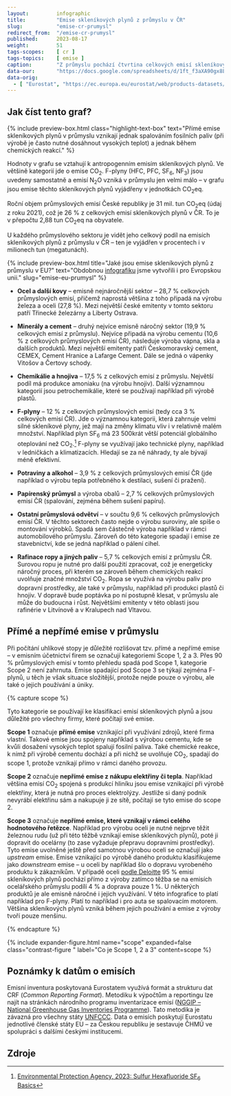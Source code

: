 ```yaml
---
layout:         infographic
title:          "Emise skleníkových plynů z průmyslu v ČR"
slug:           "emise-cr-prumysl"
redirect_from:  "/emise-cr-prumysl"
published:      2023-08-17
weight:         51
tags-scopes:    [ cr ]
tags-topics:    [ emise ]
caption:        "Z průmyslu pochází čtvrtina celkových emisí skleníkových plynů v České republice. Průmysl je tak po výrobě elektřiny a tepla druhým největším producentem těchto emisí."
data-our:       "https://docs.google.com/spreadsheets/d/1ft_f3aXA90gx8LDExcba1QKSpyAl3TSlDsZHaroOis8/edit#gid=0"
data-orig:
  - [ "Eurostat", "https://ec.europa.eu/eurostat/web/products-datasets/-/ENV_AIR_GGE" ]
---
```


## Jak číst tento graf?

{% include preview-box.html
    class="highlight-text-box"
    text="Přímé emise skleníkových plynů v průmyslu vznikají jednak spalováním fosilních paliv (při výrobě je často nutné dosáhnout vysokých teplot) a jednak během chemických reakcí."
%}

Hodnoty v grafu se vztahují k <glossary id="antropogennisklenikoveplyny">antropogenním emisím</glossary> skleníkových plynů. Ve většině kategorií jde o emise CO<sub>2</sub>. F-plyny (HFC, PFC, SF<sub>6</sub>, NF<sub>3</sub>) jsou uvedeny samostatně a emisí N<sub>2</sub>O vzniká v průmyslu jen velmi málo – v grafu jsou emise těchto skleníkových plynů vyjádřeny v jednotkách <glossary id="co2eq">CO<sub>2</sub>eq</glossary>.

Roční objem průmyslových emisí České republiky je 31 mil. tun CO<sub>2</sub>eq (údaj z roku 2021), což je 26 % z celkových emisí skleníkových plynů v ČR. To je v přepočtu 2,88 tun CO<sub>2</sub>eq na obyvatele.

U každého průmyslového sektoru je vidět jeho celkový podíl na emisích skleníkových plynů z průmyslu v ČR – ten je vyjádřen v procentech i v milionech tun (megatunách).

{% include preview-box.html
    title="Jaké jsou emise skleníkových plynů z průmyslu v EU?"
    text="Obdobnou [infografiku](/infografiky/emise-eu-prumysl) jsme vytvořili i pro Evropskou unii."
    slug="emise-eu-prumysl"
%}

* **Ocel a další kovy** –  emisně nejnáročnější sektor – 28,7 % celkových průmyslových emisí, přičemž naprostá většina z toho připadá na výrobu železa a oceli (27,8 %). Mezi největší české emitenty v tomto sektoru patří Třinecké železárny a Liberty Ostrava.

* **Minerály a cement** – druhý nejvíce emisně náročný sektor (19,9 % celkových emisí z průmyslu). Nejvíce připadá na výrobu cementu (10,6 % z celkových průmyslových emisí ČR), následuje výroba vápna, skla a dalších produktů. Mezi největší emitenty patři Českomoravský cement, CEMEX, Cement Hranice a Lafarge Cement. Dále se jedná o vápenky Vitošov a Čertovy schody.

* **Chemikálie a hnojiva** – 17,5 % z celkových emisí z průmyslu. Největší podíl má produkce amoniaku (na výrobu hnojiv). Další významnou kategorií jsou petrochemikálie, které se používají například při výrobě plastů.

* **F-plyny** – 12 % z celkových průmyslových emisí (tedy cca 3 % celkových emisí ČR). Jde o významnou kategorii, která zahrnuje velmi silné skleníkové plyny, jež mají na změny klimatu vliv i v relativně malém množství. Například plyn SF<sub>6</sub> má 23 500krát větší potenciál globálního oteplování než CO<sub>2</sub>.[^gwp] F-plyny se využívají jako technické plyny, například v ledničkách a klimatizacích. Hledají se za ně náhrady, ty ale bývají méně efektivní.

* **Potraviny a alkohol** – 3,9 % z celkových průmyslových emisí ČR (jde například o výrobu tepla potřebného k destilaci, sušení či pražení).

* **Papírenský průmysl** a výroba obalů – 2,7 % celkových průmyslových emisí ČR (spalování, zejména během sušení papíru).

* **Ostatní průmyslová odvětví** – v součtu 9,6 % celkových průmyslových emisí ČR. V těchto sektorech často nejde o výrobu suroviny, ale spíše o montování výrobků. Spadá sem částečně výroba například v rámci automobilového průmyslu. Zároveň do této kategorie spadají i emise ze stavebnictví, kde se jedná například o pálení cihel.

* **Rafinace ropy a jiných paliv** – 5,7 % celkových emisí z průmyslu ČR. Surovou ropu je nutné pro další použití zpracovat, což je energeticky náročný proces, při kterém se zároveň během chemických reakcí uvolňuje značné množství CO<sub>2</sub>. Ropa se využívá na výrobu paliv pro dopravní prostředky, ale také v průmyslu, například při produkci plastů či hnojiv. V dopravě bude poptávka po ní postupně klesat, v průmyslu ale může do budoucna i růst. Největšími emitenty v této oblasti jsou rafinérie v Litvínově a v Kralupech nad Vltavou.

## Přímé a nepřímé emise v průmyslu

Při počítání uhlíkové stopy je důležité rozlišovat tzv. přímé a nepřímé emise – v emisním účetnictví firem se označují kategoriemi Scope 1, 2 a 3. Přes 90 % průmyslových emisí v tomto přehledu spadá pod Scope 1, kategorie Scope 2 není zahrnuta. Emise spadající pod Scope 3 se týkají zejména F-plynů, u těch je však situace složitější, protože nejde pouze o výrobu, ale také o jejich používání a úniky.

{% capture scope %}

Tyto kategorie se používají ke klasifikaci emisí skleníkových plynů a jsou důležité pro všechny firmy, které počítají své emise.

**Scope 1** označuje **přímé emise** vznikající při využívání zdrojů, které firma vlastní. Takové emise jsou spojeny například s výrobou cementu, kde se kvůli dosažení vysokých teplot spalují fosilní paliva. Také chemické reakce, k nimž při výrobě cementu dochází a při nichž se uvolňuje CO<sub>2</sub>, spadají do scope 1, protože vznikají přímo v rámci daného provozu.

**Scope 2** označuje **nepřímé emise z nákupu elektřiny či tepla**. Například většina emisí CO<sub>2</sub> spojená s produkcí hliníku jsou emise vznikající při výrobě elektřiny, která je nutná pro proces elektrolýzy. Jestliže si daný podnik nevyrábí elektřinu sám a nakupuje ji ze sítě, počítají se tyto emise do scope 2.

**Scope 3** označuje **nepřímé emise, které vznikají v rámci celého hodnotového řetězce**. Například pro výrobu oceli je nutné nejprve těžit železnou rudu (už při této těžbě vznikají emise skleníkových plynů), poté ji dopravit do ocelárny (to zase vyžaduje přepravu dopravními prostředky). Tyto emise uvolněné ještě před samotnou výrobou oceli se označují jako *upstream* emise. Emise vznikající po výrobě daného produktu klasifikujeme jako *downstream* emise – u oceli by například šlo o dopravu vyrobeného produktu k zákazníkům. V případě oceli [podle Deloitte](https://www2.deloitte.com/nl/nl/pages/sustainability/articles/decarbonizing-the-steel-value-chain.html) 95 % emisí skleníkových plynů pochází přímo z výroby zatímco těžba se na emisích ocelářského průmyslu podílí 4 % a doprava pouze 1 %. U některých produktů je ale emisně náročné i jejich využívání. V této infografice to platí například pro F-plyny. Platí to například i pro auta se spalovacím motorem. Většina skleníkových plynů vzniká během jejich používání a emise z výroby tvoří pouze menšinu.

{% endcapture %}

{% include expander-figure.html
    name="scope"
    expanded=false
    class="contrast-figure "
    label="Co je Scope 1, 2 a 3"
    content=scope
%}

## Poznámky k datům o emisích

Emisní inventura poskytovaná Eurostatem využívá formát a strukturu dat CRF (_Common Reporting Format_). Metodiku k výpočtům a reportingu lze najít na stránkách národního programu inventarizace emisí ([NGGIP – National Greenhouse Gas Inventories Programme](https://www.ipcc-nggip.iges.or.jp/)). Tato metodika je závazná pro všechny státy [UNFCCC](https://cs.wikipedia.org/wiki/R%C3%A1mcov%C3%A1_%C3%BAmluva_OSN_o_zm%C4%9Bn%C4%9B_klimatu). Data o emisích poskytují Eurostatu jednotlivé členské státy EU – za Českou republiku je sestavuje ČHMÚ ve spolupráci s dalšími českými institucemi.

## Zdroje

[^gwp]: [Environmental Protection Agency, 2023: Sulfur Hexafluoride SF<sub>6</sub> Basics](https://www.epa.gov/eps-partnership/sulfur-hexafluoride-sf6-basics)

